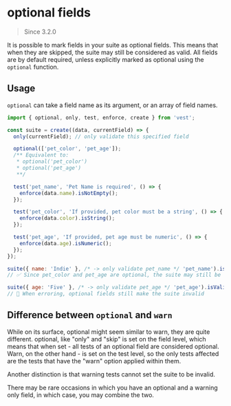 # optional fields

> Since 3.2.0

It is possible to mark fields in your suite as optional fields. This means that when they are skipped, the suite may still be considered as valid.
All fields are by default required, unless explicitly marked as optional using the `optional` function.

## Usage

`optional` can take a field name as its argument, or an array of field names.

```js
import { optional, only, test, enforce, create } from 'vest';

const suite = create((data, currentField) => {
  only(currentField); // only validate this specified field

  optional(['pet_color', 'pet_age']);
  /** Equivalent to:
   * optional('pet_color')
   * optional('pet_age')
   **/

  test('pet_name', 'Pet Name is required', () => {
    enforce(data.name).isNotEmpty();
  });

  test('pet_color', 'If provided, pet color must be a string', () => {
    enforce(data.color).isString();
  });

  test('pet_age', 'If provided, pet age must be numeric', () => {
    enforce(data.age).isNumeric();
  });
});

suite({ name: 'Indie' }, /* -> only validate pet_name */ 'pet_name').isValid();
// ✅ Since pet_color and pet_age are optional, the suite may still be valid

suite({ age: 'Five' }, /* -> only validate pet_age */ 'pet_age').isValid();
// 🚨 When erroring, optional fields still make the suite invalid
```

## Difference between `optional` and `warn`

While on its surface, optional might seem similar to warn, they are quite different.
optional, like "only" and "skip" is set on the field level, which means that when set - all tests of an optional field are considered optional. Warn, on the other hand - is set on the test level, so the only tests affected are the tests that have the "warn" option applied within them.

Another distinction is that warning tests cannot set the suite to be invalid.

There may be rare occasions in which you have an optional and a warning only field, in which case, you may combine the two.
